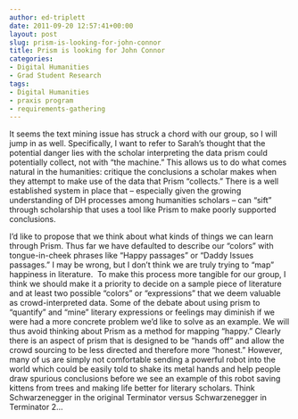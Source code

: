 ```yaml
---
author: ed-triplett
date: 2011-09-20 12:57:41+00:00
layout: post
slug: prism-is-looking-for-john-connor
title: Prism is looking for John Connor
categories:
- Digital Humanities
- Grad Student Research
tags:
- Digital Humanities
- praxis program
- requirements-gathering
---
```


It seems the text mining issue has struck a chord with our group, so I will jump in as well. Specifically, I want to refer to Sarah’s thought that the potential danger lies with the scholar interpreting the data prism could potentially collect, not with “the machine.” This allows us to do what comes natural in the humanities: critique the conclusions a scholar makes when they attempt to make use of the data that Prism “collects.” There is a well established system in place that – especially given the growing understanding of DH processes among humanities scholars – can “sift” through scholarship that uses a tool like Prism to make poorly supported conclusions.

I’d like to propose that we think about what kinds of things we can learn through Prism. Thus far we have defaulted to describe our “colors” with tongue-in-cheek phrases like “Happy passages” or “Daddy Issues passages.” I may be wrong, but I don’t think we are truly trying to “map” happiness in literature.  To make this process more tangible for our group, I think we should make it a priority to decide on a sample piece of literature and at least two possible “colors” or “expressions” that we deem valuable as crowd-interpreted data. Some of the debate about using prism to “quantify” and “mine” literary expressions or feelings may diminish if we were had a more concrete problem we’d like to solve as an example. We will thus avoid thinking about Prism as a method for mapping “happy.” Clearly there is an aspect of prism that is designed to be “hands off” and allow the crowd sourcing to be less directed and therefore more “honest.” However, many of us are simply not comfortable sending a powerful robot into the world which could be easily told to shake its metal hands and help people draw spurious conclusions before we see an example of this robot saving kittens from trees and making life better for literary scholars. Think Schwarzenegger in the original Terminator versus Schwarzenegger in Terminator 2…
